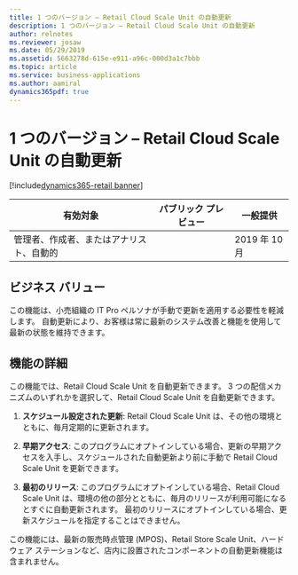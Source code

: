 ```yaml
---
title: 1 つのバージョン – Retail Cloud Scale Unit の自動更新
description: 1 つのバージョン – Retail Cloud Scale Unit の自動更新
author: relnotes
ms.reviewer: josaw
ms.date: 05/29/2019
ms.assetid: 5663278d-615e-e911-a96c-000d3a1c7bbb
ms.topic: article
ms.service: business-applications
ms.author: aamiral
dynamics365pdf: true
---
```

# 1 つのバージョン – Retail Cloud Scale Unit の自動更新
[!include[dynamics365-retail banner](../includes/dynamics365-retail.md)]

| 有効対象    |  パブリック プレビュー | 一般提供 | 
| ---------- | ---------- |---------- |
|管理者、作成者、またはアナリスト、自動的|| 2019 年 10 月|


## ビジネス バリュー
<!-- bv start -->
この機能は、小売組織の IT Pro ペルソナが手動で更新を適用する必要性を軽減します。 自動更新により、お客様は常に最新のシステム改善と機能を使用して最新の状態を維持できます。
<!-- bv end -->



## 機能の詳細
<!--feature detail start -->
この機能では、Retail Cloud Scale Unit を自動更新できます。 3 つの配信メカニズムのいずれかを選択して、Retail Cloud Scale Unit を自動更新できます。 

1. **スケジュール設定された更新**: Retail Cloud Scale Unit は、その他の環境とともに、毎月定期的に更新されます。 

2. **早期アクセス**: このプログラムにオプトインしている場合、更新の早期アクセスを入手し、スケジュールされた自動更新より前に手動で Retail Cloud Scale Unit を更新できます。 

3. **最初のリリース**: このプログラムにオプトインしている場合、Retail Cloud Scale Unit は、環境の他の部分とともに、毎月のリリースが利用可能になるとすぐに自動更新されます。 最初のリリースにオプトインしている場合、更新スケジュールを指定することはできません。

この機能には、最新の販売時点管理 (MPOS)、Retail Store Scale Unit、ハードウェア ステーションなど、店内に設置されたコンポーネントの自動更新機能は含まれません。
<!--feature detail end -->










